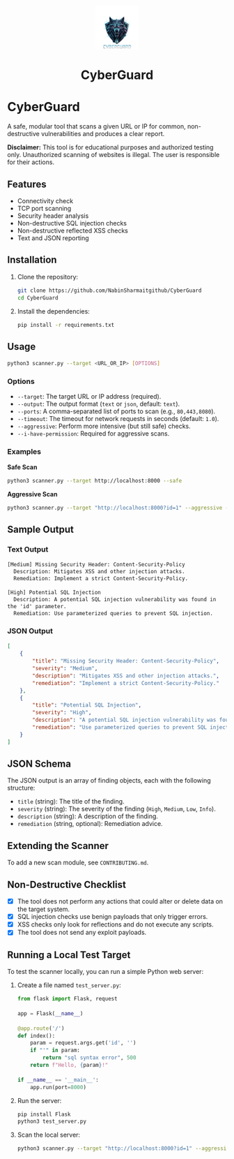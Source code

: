 <p align="center">
<img src='templates/cyber.png' style="height:100px;width:100px;" >
</p>
<h1 align=center>CyberGuard</h1>

# CyberGuard

A safe, modular tool that scans a given URL or IP for common, non-destructive vulnerabilities and produces a clear report.

**Disclaimer:** This tool is for educational purposes and authorized testing only. Unauthorized scanning of websites is illegal. The user is responsible for their actions.

## Features

-   Connectivity check
-   TCP port scanning
-   Security header analysis
-   Non-destructive SQL injection checks
-   Non-destructive reflected XSS checks
-   Text and JSON reporting

## Installation

1.  Clone the repository:

    ```bash
    git clone https://github.com/NabinSharmaitgithub/CyberGuard
    cd CyberGuard
    ```

2.  Install the dependencies:

    ```bash
    pip install -r requirements.txt
    ```

## Usage

```bash
python3 scanner.py --target <URL_OR_IP> [OPTIONS]
```

### Options

-   `--target`: The target URL or IP address (required).
-   `--output`: The output format (`text` or `json`, default: `text`).
-   `--ports`: A comma-separated list of ports to scan (e.g., `80,443,8080`).
-   `--timeout`: The timeout for network requests in seconds (default: `1.0`).
-   `--aggressive`: Perform more intensive (but still safe) checks.
-   `--i-have-permission`: Required for aggressive scans.

### Examples

**Safe Scan**

```bash
python3 scanner.py --target http://localhost:8000 --safe
```

**Aggressive Scan**

```bash
python3 scanner.py --target "http://localhost:8000?id=1" --aggressive --i-have-permission
```

## Sample Output

### Text Output

```
[Medium] Missing Security Header: Content-Security-Policy
  Description: Mitigates XSS and other injection attacks.
  Remediation: Implement a strict Content-Security-Policy.

[High] Potential SQL Injection
  Description: A potential SQL injection vulnerability was found in the 'id' parameter.
  Remediation: Use parameterized queries to prevent SQL injection.
```

### JSON Output

```json
[
    {
        "title": "Missing Security Header: Content-Security-Policy",
        "severity": "Medium",
        "description": "Mitigates XSS and other injection attacks.",
        "remediation": "Implement a strict Content-Security-Policy."
    },
    {
        "title": "Potential SQL Injection",
        "severity": "High",
        "description": "A potential SQL injection vulnerability was found in the 'id' parameter.",
        "remediation": "Use parameterized queries to prevent SQL injection."
    }
]
```

## JSON Schema

The JSON output is an array of finding objects, each with the following structure:

-   `title` (string): The title of the finding.
-   `severity` (string): The severity of the finding (`High`, `Medium`, `Low`, `Info`).
-   `description` (string): A description of the finding.
-   `remediation` (string, optional): Remediation advice.

## Extending the Scanner

To add a new scan module, see `CONTRIBUTING.md`.

## Non-Destructive Checklist

-   [x] The tool does not perform any actions that could alter or delete data on the target system.
-   [x] SQL injection checks use benign payloads that only trigger errors.
-   [x] XSS checks only look for reflections and do not execute any scripts.
-   [x] The tool does not send any exploit payloads.

## Running a Local Test Target

To test the scanner locally, you can run a simple Python web server:

1.  Create a file named `test_server.py`:

    ```python
    from flask import Flask, request

    app = Flask(__name__)

    @app.route('/')
    def index():
        param = request.args.get('id', '')
        if "'" in param:
            return "sql syntax error", 500
        return f"Hello, {param}!"

    if __name__ == '__main__':
        app.run(port=8000)
    ```

2.  Run the server:

    ```bash
    pip install Flask
    python3 test_server.py
    ```

3.  Scan the local server:

    ```bash
    python3 scanner.py --target "http://localhost:8000?id=1" --aggressive --i-have-permission
    ```
